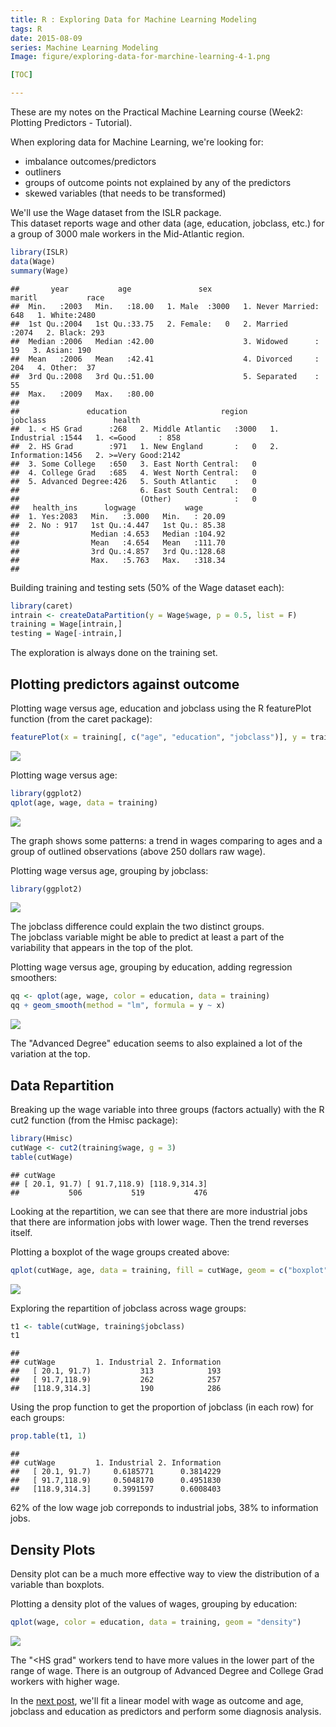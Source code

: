 ```yaml
---
title: R : Exploring Data for Machine Learning Modeling
tags: R
date: 2015-08-09
series: Machine Learning Modeling
Image: figure/exploring-data-for-marchine-learning-4-1.png

[TOC]

---
```


<!-- BEGIN_SUMMARY -->
These are my notes on the Practical Machine Learning course (Week2: Plotting Predictors - Tutorial).

<!-- END_SUMMARY -->
When exploring data for Machine Learning, we're looking for:

- imbalance outcomes/predictors
- outliners
- groups of outcome points not explained by any of the predictors
- skewed variables (that needs to be transformed)

We'll use the Wage dataset from the ISLR package.  
This dataset reports wage and other data (age, education, jobclass, etc.) for a group of 3000 male workers in the Mid-Atlantic region.

```r
library(ISLR)
data(Wage)
summary(Wage)
```

```
##       year           age               sex                    maritl           race     
##  Min.   :2003   Min.   :18.00   1. Male  :3000   1. Never Married: 648   1. White:2480  
##  1st Qu.:2004   1st Qu.:33.75   2. Female:   0   2. Married      :2074   2. Black: 293  
##  Median :2006   Median :42.00                    3. Widowed      :  19   3. Asian: 190  
##  Mean   :2006   Mean   :42.41                    4. Divorced     : 204   4. Other:  37  
##  3rd Qu.:2008   3rd Qu.:51.00                    5. Separated    :  55                  
##  Max.   :2009   Max.   :80.00                                                           
##                                                                                         
##               education                     region               jobclass               health    
##  1. < HS Grad      :268   2. Middle Atlantic   :3000   1. Industrial :1544   1. <=Good     : 858  
##  2. HS Grad        :971   1. New England       :   0   2. Information:1456   2. >=Very Good:2142  
##  3. Some College   :650   3. East North Central:   0                                              
##  4. College Grad   :685   4. West North Central:   0                                              
##  5. Advanced Degree:426   5. South Atlantic    :   0                                              
##                           6. East South Central:   0                                              
##                           (Other)              :   0                                              
##   health_ins      logwage           wage       
##  1. Yes:2083   Min.   :3.000   Min.   : 20.09  
##  2. No : 917   1st Qu.:4.447   1st Qu.: 85.38  
##                Median :4.653   Median :104.92  
##                Mean   :4.654   Mean   :111.70  
##                3rd Qu.:4.857   3rd Qu.:128.68  
##                Max.   :5.763   Max.   :318.34  
## 
```
Building training and testing sets (50% of the Wage dataset each):

```r
library(caret)
intrain <- createDataPartition(y = Wage$wage, p = 0.5, list = F)
training = Wage[intrain,]
testing = Wage[-intrain,]
```

The exploration is always done on the training set.

## Plotting predictors against outcome

Plotting wage versus age, education and jobclass using the R featurePlot function (from the caret package):

```r
featurePlot(x = training[, c("age", "education", "jobclass")], y = training$wage, plot = "pairs")
```

<div class="rimage center"><img src="figure/exploring-data-for-marchine-learning-3-1.png" /></div>


Plotting wage versus age:

```r
library(ggplot2)
qplot(age, wage, data = training)
```

<div class="rimage center"><img src="figure/exploring-data-for-marchine-learning-4-2.png" /></div>

The graph shows some patterns: a trend in wages comparing to ages and a group of outlined observations (above 250 dollars raw wage).

Plotting wage versus age, grouping by jobclass:

```r
library(ggplot2)
```

<div class="rimage center"><img src="figure/exploring-data-for-marchine-learning-4-1.png" /></div>

The jobclass difference could explain the two distinct groups.  
The jobclass variable might be able to predict at least a part of the variability that appears in the top of the plot.

Plotting wage versus age, grouping by education, adding regression smoothers:

```r
qq <- qplot(age, wage, color = education, data = training)
qq + geom_smooth(method = "lm", formula = y ~ x)
```

<div class="rimage center"><img src="figure/exploring-data-for-marchine-learning-5-1.png" /></div>

The "Advanced Degree" education seems to also explained a lot of the variation at the top.

## Data Repartition

Breaking up the wage variable into three groups (factors actually) with the R cut2 function (from the Hmisc package):

```r
library(Hmisc)
cutWage <- cut2(training$wage, g = 3)
table(cutWage)
```

```
## cutWage
## [ 20.1, 91.7) [ 91.7,118.9) [118.9,314.3] 
##           506           519           476
```

Looking at the repartition, we can see that there are more industrial jobs that there are information jobs with lower wage. Then the trend reverses itself.

Plotting a boxplot of the wage groups created above:

```r
qplot(cutWage, age, data = training, fill = cutWage, geom = c("boxplot"))
```

<div class="rimage center"><img src="figure/exploring-data-for-marchine-learning-7-1.png" /></div>

Exploring the repartition of jobclass across wage groups:

```r
t1 <- table(cutWage, training$jobclass)
t1
```

```
##                
## cutWage         1. Industrial 2. Information
##   [ 20.1, 91.7)           313            193
##   [ 91.7,118.9)           262            257
##   [118.9,314.3]           190            286
```

Using the prop function to get the proportion of jobclass (in each row) for each groups:

```r
prop.table(t1, 1)
```

```
##                
## cutWage         1. Industrial 2. Information
##   [ 20.1, 91.7)     0.6185771      0.3814229
##   [ 91.7,118.9)     0.5048170      0.4951830
##   [118.9,314.3]     0.3991597      0.6008403
```
62% of the low wage job correponds to industrial jobs, 38% to information jobs.

## Density Plots
 
Density plot can be a much more effective way to view the distribution of a variable than boxplots.

Plotting a density plot of the values of wages, grouping by education:

```r
qplot(wage, color = education, data = training, geom = "density")
```

<div class="rimage center"><img src="figure/exploring-data-for-marchine-learning-10-1.png" /></div>

The "<HS grad" workers tend to have more values in the lower part of the range of wage. There is an outgroup of Advanced Degree and College Grad workers with higher wage.


In the [next post](linear-model-diagnosis-for-machine-learning.html), we'll fit a linear model with wage as outcome and age, jobclass and education as predictors and perform some diagnosis analysis.
